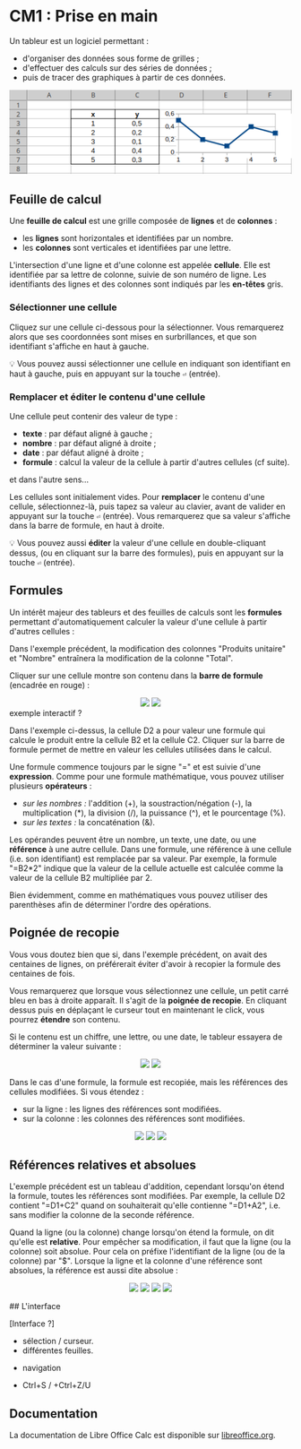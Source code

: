 <!DOCTYPE html>
<html>
    <head>
        <title>CM (BDR1)</title>
        <link rel="stylesheet" href="./index.css">
        <script type="module" src="./index.js" defer></script>
    </head>
    <body>
        <style>
        </style>
        <header></header>
        <main>

# CM1 : Prise en main

Un tableur est un logiciel permettant :
- d'organiser des données sous forme de grilles ;
- d'effectuer des calculs sur des séries de données ;
- puis de tracer des graphiques à partir de ces données.

<center>
    <img src="../../../../assets/tableur/img/intro.png"/>
</center>

## Feuille de calcul

Une **feuille de calcul** est une grille composée de **lignes** et de **colonnes** :
- les **lignes** sont horizontales et identifiées par un nombre.
- les **colonnes** sont verticales et identifiées par une lettre.

L'intersection d'une ligne et d'une colonne est appelée **cellule**. Elle est identifiée par sa lettre de colonne, suivie de son numéro de ligne. Les identifiants des lignes et des colonnes sont indiqués par les **en-têtes** gris. 

### Sélectionner une cellule

Cliquez sur une cellule ci-dessous pour la sélectionner. Vous remarquerez alors que ses coordonnées sont mises en surbrillances, et que son identifiant s'affiche en haut à gauche.

<center>
    <calc-sheet cols=3 rows=4></calc-sheet>
</center>

💡 Vous pouvez aussi sélectionner une cellule en indiquant son identifiant en haut à gauche, puis en appuyant sur la touche `⏎` (entrée).

### Remplacer et éditer le contenu d'une cellule

Une cellule peut contenir des valeur de type :
- **texte** : par défaut aligné à gauche ;
- **nombre** : par défaut aligné à droite ;
- **date** : par défaut aligné à droite ;
- **formule** : calcul la valeur de la cellule à partir d'autres cellules (cf suite).

<todo>et dans l'autre sens...</todo>

Les cellules sont initialement vides. Pour **remplacer** le contenu d'une cellule, sélectionnez-là, puis tapez sa valeur au clavier, avant de valider en appuyant sur la touche `⏎` (entrée). Vous remarquerez que sa valeur s'affiche dans la barre de formule, en haut à droite.

<center>
    <calc-sheet id="sheet_types" cols=4 rows=4></calc-sheet>
</center>

💡 Vous pouvez aussi **éditer** la valeur d'une cellule en double-cliquant dessus, (ou en cliquant sur la barre des formules), puis en appuyant sur la touche `⏎` (entrée).

## Formules

Un intérêt majeur des tableurs et des feuilles de calculs sont les **formules** permettant d'automatiquement calculer la valeur d'une cellule à partir d'autres cellules :

<center>
    <calc-sheet id="sheet_formula" cols=3 rows=4></calc-sheet>
</center>

Dans l'exemple précédent, la modification des colonnes "Produits unitaire" et "Nombre" entraînera la modification de la colonne "Total".

Cliquer sur une cellule montre son contenu dans la **barre de formule** (encadrée en rouge) :

<center>
    <img src="./img/barre-calcul-1.png"/>
    <img src="./img/barre-calcul-2.png"/>
</center>
<todo>exemple interactif ?</todo>

Dans l'exemple ci-dessus, la cellule D2 a pour valeur une formule qui calcule le produit entre la cellule B2 et la cellule C2. Cliquer sur la barre de formule permet de mettre en valeur les cellules utilisées dans le calcul.

Une formule commence toujours par le signe "=" et est suivie d'une **expression**. Comme pour une formule mathématique, vous pouvez utiliser plusieurs **opérateurs** :
- *sur les nombres :* l'addition (+), la soustraction/négation (-), la multiplication (*), la division (/), la puissance (^), et le pourcentage (%).
- *sur les textes :* la concaténation (&).

Les opérandes peuvent être un nombre, un texte, une date, ou une **référence** à une autre cellule. Dans une formule, une référence à une cellule (i.e. son identifiant) est remplacée par sa valeur. Par exemple, la formule "=B2*2" indique que la valeur de la cellule actuelle est calculée comme la valeur de la cellule B2 multipliée par 2.

Bien évidemment, comme en mathématiques vous pouvez utiliser des parenthèses afin de déterminer l'ordre des opérations.

## Poignée de recopie

Vous vous doutez bien que si, dans l'exemple précédent, on avait des centaines de lignes, on préférerait éviter d'avoir à recopier la formule des centaines de fois.

Vous remarquerez que lorsque vous sélectionnez une cellule, un petit carré bleu en bas à droite apparaît. Il s'agit de la **poignée de recopie**. En cliquant dessus puis en déplaçant le curseur tout en maintenant le click, vous pourrez **étendre** son contenu.

Si le contenu est un chiffre, une lettre, ou une date, le tableur essayera de déterminer la valeur suivante :

<center>
    <img src="./img/étendre-1.png"/>
    <img src="./img/étendre-2.png"/>
</center>

Dans le cas d'une formule, la formule est recopiée, mais les références des cellules modifiées. Si vous étendez :
- sur la ligne : les lignes des références sont modifiées.
- sur la colonne : les colonnes des références sont modifiées.

<center>
    <img src="./img/étendre-form-1.png"/>
    <img src="./img/étendre-form-2.png"/>
    <img src="./img/étendre-form-3.png"/>
</center>

## Références relatives et absolues

L'exemple précédent est un tableau d'addition, cependant lorsqu'on étend la formule, toutes les références sont modifiées.
Par exemple, la cellule D2 contient "=D1+C2" quand on souhaiterait qu'elle contienne "=D1+A2", i.e. sans modifier la colonne de la seconde référence.

Quand la ligne (ou la colonne) change lorsqu'on étend la formule, on dit qu'elle est **relative**. Pour empêcher sa modification, il faut que la ligne (ou la colonne) soit absolue. Pour cela on préfixe l'identifiant de la ligne (ou de la colonne) par "$". Lorsque la ligne et la colonne d'une référence sont absolues, la référence est aussi dite absolue :

<center>
    <img src="./img/étendre-abs-form-1.png"/>
    <img src="./img/étendre-abs-form-2.png"/>
    <img src="./img/étendre-abs-form-3.png"/>
    <img src="./img/étendre-abs-form-4.png"/>
</center>

## L'interface

<todo></todo>
[Interface ?]
- sélection / curseur.
- différentes feuilles.
+ navigation

+ Ctrl+S / +Ctrl+Z/U

## Documentation

La documentation de Libre Office Calc est disponible sur [libreoffice.org](https://help.libreoffice.org/latest/fr/text/swriter/main0000.html).

</main>
    </body>
</html>